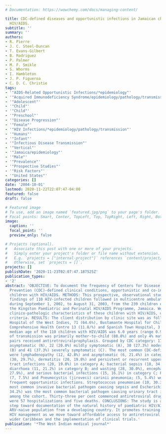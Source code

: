```yaml
---
# Documentation: https://wowchemy.com/docs/managing-content/

title: CDC-defined diseases and opportunistic infections in Jamaican children with
  HIV/AIDS.
subtitle: ''
summary: ''
authors:
- R. Pierre
- J. C. Steel-Duncan
- T. Evans-Gilbert
- B. Rodriguez
- P. Palmer
- M. F. Smikle
- S. Whorms
- I. Hambleton
- J. P. Figueroa
- C. D. C. Christie
tags:
- '"AIDS-Related Opportunistic Infections/*epidemiology"'
- '"Acquired Immunodeficiency Syndrome/epidemiology/pathology/transmission"'
- '"Adolescent"'
- '"Child"'
- '"Child"'
- '"Preschool"'
- '"Disease Progression"'
- '"Female"'
- '"HIV Infections/*epidemiology/pathology/transmission"'
- '"Humans"'
- '"Infant"'
- '"Infectious Disease Transmission"'
- '"Vertical"'
- '"Jamaica/epidemiology"'
- '"Male"'
- '"Prevalence"'
- '"Prospective Studies"'
- '"Risk Factors"'
- '"United States"'
categories: []
date: '2004-10-01'
lastmod: 2020-11-22T22:07:47-04:00
featured: false
draft: false

# Featured image
# To use, add an image named `featured.jpg/png` to your page's folder.
# Focal points: Smart, Center, TopLeft, Top, TopRight, Left, Right, BottomLeft, Bottom, BottomRight.
image:
  caption: ''
  focal_point: ''
  preview_only: false

# Projects (optional).
#   Associate this post with one or more of your projects.
#   Simply enter your project's folder or file name without extension.
#   E.g. `projects = ["internal-project"]` references `content/project/deep-learning/index.md`.
#   Otherwise, set `projects = []`.
projects: []
publishDate: '2020-11-23T02:07:47.187525Z'
publication_types:
- '2'
abstract: 'OBJECTIVE: To document the frequency of Centers for Disease Control and
  Prevention (CDC)-defined clinical conditions, opportunistic and co-infections among
  children with HIV/AIDS. METHODS: This prospective, observational study reports the
  findings of 110 HIV-infected children followed in multicentre ambulatory clinics
  during September 1, 2002, to August 31, 2003, from the 239 children enrolled in
  the Kingston Paediatric and Perinatal HIV/AIDS Programme, Jamaica. We describe the
  clinico-pathologic characteristics of these children with HIV/AIDS, using the CDC
  criteria. RESULTS: The client distribution by clinic site was as follows: the University
  Hospital of the West Indies, 71 (64.6%), Bustamante Hospital for Children, 23 (20.9%),
  Comprehensive Health Centre 13 (11.8/%) and Spanish Town Hospital, 3 (2.7%). The
  median age of the 110 children with HIV/AIDS was 6.0 years (range 0.9-17.5). Mode
  of transmission was primarily mother-to-child (88.0%) and only 4% maternal/infant
  pairs received antiretroviralprophylaxis. Grouped by CDC category: 17 (15.4%) were
  asymptomatic (N), 22 (20.0%) mildly symptomatic (A), 30 (27.3%) moderately symptomatic
  (B) and 41 (37.3%) severely symptomatic (C). The most common CDC-defining symptoms
  were lymphadenopathy (12, 42.8%) and asymptomatic (6, 21.4%) in category N; lymphadenopathy
  (30, 29.7%), dermatitis (20, 19.8%) and persistent or recurrent upper respiratory
  tract infections (20, 19.8%) in category A; bacterial sepsis (18, 34.6%) and recurrent
  diarrhoea (11, 21.2%) in category B; and wasting (28, 30.0%), encephalopathy (26,
  27.9%), and serious bacterial infections (15, 16.1%) in category C; Pulmonary tuberculosis
  (7, 7.5%) and Pneumocystis (jiroveci) carinii pneumonia; (5, 5.4%) were the most
  frequent opportunistic infections. Streptococcus pneumoniae (10, 30.3%) was the
  most common invasive bacterial pathogen causing sepsis and Escherichia coli (14,
  34.2%) was the most common bacterial pathogen causing urinary tract infections,
  among the cohort. Thirty-three per cent commenced antiretroviral drugs (ARVs). There
  were 57 hospitalizations and five deaths. CONCLUSIONS: The study is an important
  step toward documentation of the natural history of paediatric HIV/AIDS in a primarily
  ARV-naive population from a developing country. It promotes training in paediatric
  HIV management as we move toward affordable access to antiretroviral agents in the
  wider Caribbean and the implementation of clinical trials.'
publication: '*The West Indian medical journal*'
---
```

